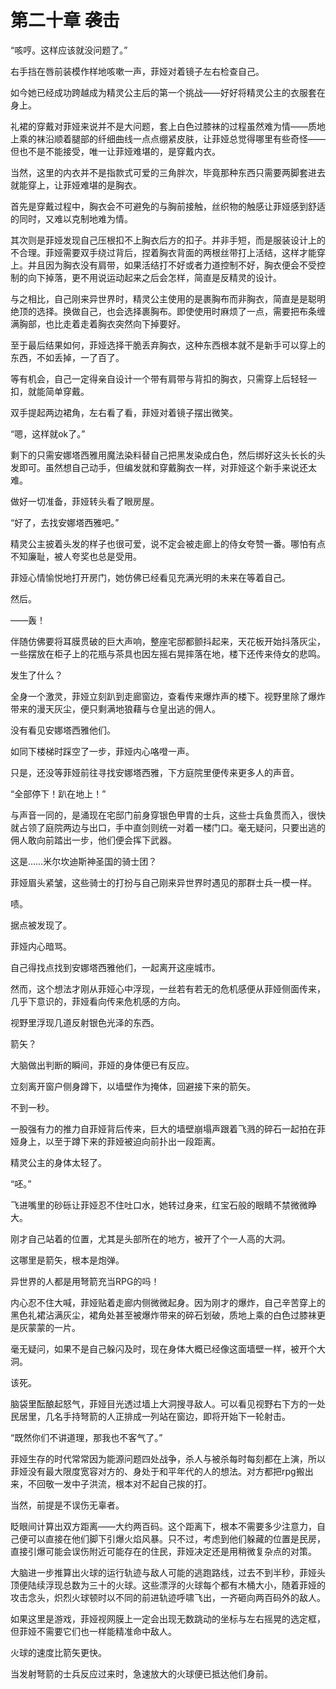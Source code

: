 # 第二十章 袭击

“咳哼。这样应该就没问题了。”

右手挡在唇前装模作样地咳嗽一声，菲娅对着镜子左右检查自己。

如今她已经成功跨越成为精灵公主后的第一个挑战——好好将精灵公主的衣服套在身上。

礼裙的穿戴对菲娅来说并不是大问题，套上白色过膝袜的过程虽然难为情——质地上乘的袜沿顺着腿部的纤细曲线一点点绷紧皮肤，让菲娅总觉得哪里有些奇怪——但也不是不能接受，唯一让菲娅难堪的，是穿戴内衣。

当然，这里的内衣并不是指款式可爱的三角胖次，毕竟那种东西只需要两脚套进去就能穿上，让菲娅难堪的是胸衣。

首先是穿戴过程中，胸衣会不可避免的与胸前接触，丝织物的触感让菲娅感到舒适的同时，又难以克制地难为情。

其次则是菲娅发现自己压根扣不上胸衣后方的扣子。并非手短，而是服装设计上的不合理。菲娅需要双手绕过背后，捏着胸衣背面的两根丝带打上活结，这样才能穿上。并且因为胸衣没有肩带，如果活结打不好或者力道控制不好，胸衣便会不受控制的向下掉落，更不用说运动起来之后会怎样，简直是反精灵的设计。

与之相比，自己刚来异世界时，精灵公主使用的是裹胸布而非胸衣，简直是是聪明绝顶的选择。换做自己，也会选择裹胸布。即使使用时麻烦了一点，需要把布条缠满胸部，也比走着走着胸衣突然向下掉要好。

至于最后结果如何，菲娅选择干脆丢弃胸衣，这种东西根本就不是新手可以穿上的东西，不如丢掉，一了百了。

等有机会，自己一定得亲自设计一个带有肩带与背扣的胸衣，只需穿上后轻轻一扣，就能简单穿戴。

双手提起两边裙角，左右看了看，菲娅对着镜子摆出微笑。

“嗯，这样就ok了。”

剩下的只需安娜塔西雅用魔法染料替自己把黑发染成白色，然后绑好这头长长的头发即可。虽然想自己动手，但编发就和穿戴胸衣一样，对菲娅这个新手来说还太难。

做好一切准备，菲娅转头看了眼房屋。

“好了，去找安娜塔西雅吧。”

精灵公主披着头发的样子也很可爱，说不定会被走廊上的侍女夸赞一番。哪怕有点不知廉耻，被人夸奖也总是受用。

菲娅心情愉悦地打开房门，她仿佛已经看见充满光明的未来在等着自己。

然后。

——轰！

伴随仿佛要将耳膜贯破的巨大声响，整座宅邸都颤抖起来，天花板开始抖落灰尘，一些摆放在柜子上的花瓶与茶具也因左摇右晃摔落在地，楼下还传来侍女的悲鸣。

发生了什么？

全身一个激灵，菲娅立刻趴到走廊窗边，查看传来爆炸声的楼下。视野里除了爆炸带来的漫天灰尘，便只剩满地狼藉与仓皇出逃的佣人。

没有看见安娜塔西雅他们。

如同下楼梯时踩空了一步，菲娅内心咯噔一声。

只是，还没等菲娅前往寻找安娜塔西雅，下方庭院里便传来更多人的声音。

“全部停下！趴在地上！”

与声音一同的，是涌现在宅邸门前身穿银色甲胄的士兵，这些士兵鱼贯而入，很快就占领了庭院两边与出口，手中直剑则统一对着一楼门口。毫无疑问，只要出逃的佣人敢向前踏出一步，他们便会挥下武器。

这是……米尔坎迪斯神圣国的骑士团？

菲娅眉头紧皱，这些骑士的打扮与自己刚来异世界时遇见的那群士兵一模一样。

啧。

据点被发现了。

菲娅内心暗骂。

自己得找点找到安娜塔西雅他们，一起离开这座城市。

然而，这个想法才刚从菲娅心中浮现，一丝若有若无的危机感便从菲娅侧面传来，几乎下意识的，菲娅看向传来危机感的方向。

视野里浮现几道反射银色光泽的东西。

箭矢？

大脑做出判断的瞬间，菲娅的身体便已有反应。

立刻离开窗户侧身蹲下，以墙壁作为掩体，回避接下来的箭矢。

不到一秒。

一股强有力的推力自菲娅背后传来，巨大的墙壁崩塌声跟着飞溅的碎石一起拍在菲娅身上，以至于蹲下来的菲娅被迫向前扑出一段距离。

精灵公主的身体太轻了。

“呸。”

飞进嘴里的砂砾让菲娅忍不住吐口水，她转过身来，红宝石般的眼睛不禁微微睁大。

刚才自己站着的位置，尤其是头部所在的地方，被开了个一人高的大洞。

这哪里是箭矢，根本是炮弹。

异世界的人都是用弩箭充当RPG的吗！

内心忍不住大喊，菲娅贴着走廊内侧微微起身。因为刚才的爆炸，自己辛苦穿上的黑色礼裙沾满灰尘，裙角处甚至被爆炸带来的碎石划破，质地上乘的白色过膝袜更是灰蒙蒙的一片。

毫无疑问，如果不是自己躲闪及时，现在身体大概已经像这面墙壁一样，被开个大洞。

该死。

脑袋里酝酿起怒气，菲娅目光透过墙上大洞搜寻敌人。可以看见视野右下方的一处民居里，几名手持弩箭的人正排成一列站在窗边，即将开始下一轮射击。

“既然你们不讲道理，那我也不客气了。”

菲娅生存的时代常常因为能源问题四处战争，杀人与被杀每时每刻都在上演，所以菲娅没有最大限度宽容对方的、身处于和平年代的人的想法。对方都把rpg搬出来，不回敬一发中子洪流，根本对不起自己挨的打。

当然，前提是不误伤无辜者。

眨眼间计算出双方距离——大约两百码。这个距离下，根本不需要多少注意力，自己便可以直接在他们脚下引爆火焰风暴。只不过，考虑到他们躲藏的位置是民房，直接引爆可能会误伤附近可能存在的住民，菲娅决定还是用稍微复杂点的对策。

大脑进一步推算出火球的运行轨迹与敌人可能的逃跑路线，过去不到半秒，菲娅头顶便陆续浮现总数为三十的火球。这些漂浮的火球每个都有木桶大小，随着菲娅的攻击念头，炽烈火球顿时以不同的前进轨迹呼啸飞出，一齐砸向两百码外的敌人。

如果这里是游戏，菲娅视网膜上一定会出现无数跳动的坐标与左右摇晃的选定框，但菲娅不需要它们也一样能精准命中敌人。

火球的速度比箭矢更快。

当发射弩箭的士兵反应过来时，急速放大的火球便已抵达他们身前。
